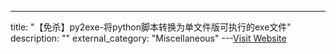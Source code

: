 ---
title: "【免杀】py2exe-将python脚本转换为单文件版可执行的exe文件"
description: ""
external_category: "Miscellaneous"
---[Visit Website](https://github.com/py2exe/py2exe)

